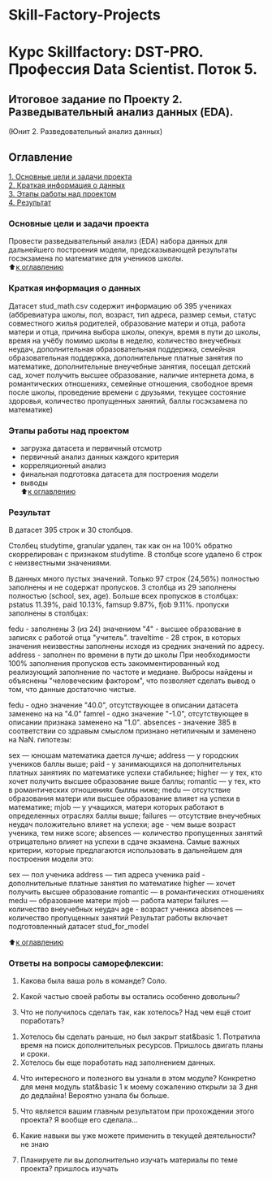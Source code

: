 # Skill-Factory-Projects
# Курс Skillfactory: DST-PRO. Профессия Data Scientist. Поток 5.

  
## Итоговое задание по Проекту 2. Разведывательный анализ данных (EDA).  
(Юнит 2. Разведовательный анализ данных)  

## Оглавление  
[1. Основные цели и задачи проекта](https://https://github.com/HeronFL/Skill-Factory-Projects/blob/master/module_2/README.md#Основные-цели-и-задачи-проекта)  
[2.  Краткая информация о данных](https://https://github.com/HeronFL/Skill-Factory-Projects/blob/master/module_2/README.md#Краткая-информация-о-данных)  
[3. Этапы работы над проектом](https://https://github.com/HeronFL/Skill-Factory-Projects/blob/master/module_2/README.md#Этапы-работы-над-проектом)  
[4. Результат](https://https://github.com/HeronFL/Skill-Factory-Projects/blob/master/module_2/README.md#Результат)  

### Основные цели и задачи проекта  
Провести разведывательный анализ (EDA) набора данных для дальнейшего построения модели, предсказывающей результаты госэкзамена по математике для учеников школы.  
:arrow_up:[к оглавлению](https://https://github.com/HeronFL/Skill-Factory-Projects/blob/master/module_2/README.md#Оглавление)

### Краткая информация о данных
Датасет stud_math.csv содержит информацию об 395 учениках (аббревиатура школы, пол, возраст, тип адреса, размер семьи, статус совместного жилья родителей, образование матери и отца,  работа матери и отца, причина выбора школы, опекун, время в пути до школы, время на учёбу помимо школы в неделю, количество внеучебных неудач, дополнительная образовательная поддержка, семейная образовательная поддержка, дополнительные платные занятия по математике, дополнительные внеучебные занятия, посещал детский сад, хочет получить высшее образование, наличие интернета дома, в романтических отношениях, семейные отношения, свободное время после школы, проведение времени с друзьями, текущее состояние здоровья, количество пропущенных занятий, баллы госэкзамена по математике) 

### Этапы работы над проектом  
- загрузка датасета и первичный отсмотр  
- первичный анализ данных каждого критерия
- корреляционный анализ  
- финальная подготовка датасета для построения модели
- выводы  
:arrow_up:[к оглавлению](https://https://github.com/HeronFL/Skill-Factory-Projects/blob/master/module_2/README.md#Оглавление)

### Результат  
В датасет 395 строк и 30 столбцов.

Столбец studytime, granular удален, так как он на 100% обратно скоррелирован с признаком studytime. В столбце score удалено 6 строк с неизвестными значениями.

В данных много пустых значений. Только 97 строк (24,56%) полностью заполнены и не содержат пропусков. 3 столбца из 29 заполнены полностью (school, sex, age). Больше всех пропусков в столбцах: pstatus 11.39%, paid 10.13%, famsup 9.87%, fjob 9.11%. пропуски заполнены в столбцах:

fedu - заполнены 3 (из 24) значением "4" - высшее образование в записях с работой отца "учитель".
traveltime - 28 строк, в которых значения неизвестны заполнены исходя из средних значений по адресу.
address - заполнен по времени в пути до школы При необходимости 100% заполнения пропусков есть закомментированный код реализующий заполнение по частоте и медиане.
Выбросы найдены и объяснены "человеческим фактором", что позволяет сделать вывод о том, что данные достаточно чистые.

fedu - одно значение "40.0", отсутствующее в описании датасета заменено на на "4.0"
famrel - одно значение "-1.0", отсутствующее в описании признака заменено на "1.0".
absences - значение 385 в соответствии со здравым смыслом признано нетипичным и заменено на NaN.
гипотезы:

sex — юношам математика дается лучше;
address — у городских учеников баллы выше;
paid - у занимающихся на дополнительных платных занятиях по математике успехи стабильнее;
higher — у тех, кто хочет получить высшее образование выше баллы;
romantic — у тех, кто в романтических отношениях быллы ниже;
medu — отсутствие образования матери или высшее образование влияет на успехи в математике;
mjob — у учащихся, матери которых работают в определенных отраслях баллы выше;
failures — отсутствие внеучебных неудач положительно влияет на успехи;
age - чем выше возраст ученика, тем ниже score;
absences — количество пропущенных занятий отрицательно влияет на успехи в сдаче экзамена.
Самые важных критерии, которые предлагаются использовать в дальнейшем для построения модели это:

sex — пол ученика
address — тип адреса ученика
paid - дополнительные платные занятия по математике
higher — хочет получить высшее образование
romantic — в романтических отношениях
medu — образование матери
mjob — работа матери
failures — количество внеучебных неудач
age - возраст ученика
absences — количество пропущенных занятий
Результат работы включает подготовленный датасет stud_for_model

:arrow_up:[к оглавлению](https://https://github.com/HeronFL/Skill-Factory-Projects/blob/master/module_2/README.md#Оглавление)

### Ответы на вопросы саморефлексии:

1. Какова была ваша роль в команде?  Соло.

2. Какой частью своей работы вы остались особенно довольны?

3. Что не получилось сделать так, как хотелось? Над чем ещё стоит поработать? 
1) Хотелось бы сделать раньше, но был закрыт stat&basic 1. Потратила время на поиск дополнительных ресурсов. Пришлось двигать планы и сроки. 
2) Хотелось бы еще поработать над заполнением данных.

4. Что интересного и полезного вы узнали в этом модуле? 
Конкретно для меня модуль stat&basic 1 к моему сожалению открыли за 3 дня до дедлайна! Вероятно узнала бы больше.

5. Что является вашим главным результатом при прохождении этого проекта? Я вообще его сделала...

6. Какие навыки вы уже можете применить в текущей деятельности? не знаю

7. Планируете ли вы дополнительно изучать материалы по теме проекта? пришлось изучать 

